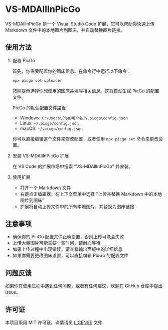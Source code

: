 # VS-MDAllInPicGo

VS-MDAllInPicGo 是一个 Visual Studio Code 扩展，它可以帮助你快速上传 Markdown 文件中的本地图片到图床，并自动替换图片链接。

## 使用方法

1. 配置 PicGo

   首先，你需要配置你的图床信息。在命令行中运行以下命令：

   ```bash
   npx picgo set uploader
   ```

   按照提示选择你想使用的图床并填写相关信息。这将自动生成 PicGo 的配置文件。

   PicGo 的默认配置文件路径：
   - Windows: `C:\Users\[你的用户名]\.picgo\config.json`
   - Linux: `~/.picgo/config.json`
   - macOS: `~/.picgo/config.json`

   你可以直接编辑这个文件来修改配置，或者使用 `npx picgo set` 命令来更改设置。

2. 安装 VS-MDAllInPicGo 扩展

   在 VS Code 的扩展市场中搜索 "VS-MDAllInPicGo" 并安装。

3. 使用扩展

   - 打开一个 Markdown 文件
   - 右键点击编辑器，在上下文菜单中选择 "上传并替换 Markdown 中的本地图片到图床"
   - 扩展将自动上传文件中的所有本地图片，并替换为图床链接

## 注意事项

- 确保你的 PicGo 配置文件正确设置，否则上传可能会失败
- 上传大量图片可能需要一些时间，请耐心等待
- 如果上传过程中出现错误，请查看输出面板中的详细信息
- 如果你需要更改图床设置，可以直接编辑 PicGo 的配置文件

## 问题反馈

如果你在使用过程中遇到任何问题，或者有任何建议，欢迎在 GitHub 仓库中提出 issue。

## 许可证

本项目采用 MIT 许可证。详情请见 [LICENSE](LICENSE) 文件.
